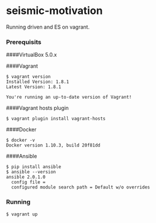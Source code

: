 # seismic-motivation
Running driven and ES on vagrant. 

### Prerequisits
####VirtualBox 5.0.x

####Vagrant
```
$ vagrant version
Installed Version: 1.8.1
Latest Version: 1.8.1
 
You're running an up-to-date version of Vagrant!
```

####Vagrant hosts plugin
```
$ vagrant plugin install vagrant-hosts
```

####Docker
```
$ docker -v
Docker version 1.10.3, build 20f81dd
```

####Ansible 
```
$ pip install ansible
$ ansible --version
ansible 2.0.1.0
  config file = 
  configured module search path = Default w/o overrides
```

### Running
```
$ vagrant up
```
